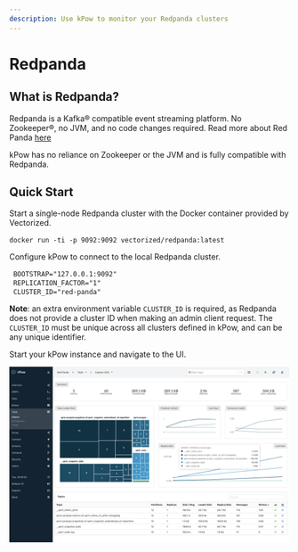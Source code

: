 ```yaml
---
description: Use kPow to monitor your Redpanda clusters
---
```


# Redpanda

## What is Redpanda?

Redpanda is a Kafka® compatible event streaming platform. No Zookeeper®, no JVM, and no code changes required. Read more about Red Panda [here](https://vectorized.io/)

kPow has no reliance on Zookeeper or the JVM and is fully compatible with Redpanda.

## Quick Start

Start a single-node Redpanda cluster with the Docker container provided by Vectorized.

```
docker run -ti -p 9092:9092 vectorized/redpanda:latest
```

Configure kPow to connect to the local Redpanda cluster.

```text
 BOOTSTRAP="127.0.0.1:9092"
 REPLICATION_FACTOR="1"
 CLUSTER_ID="red-panda"
```

**Note**: an extra environment variable `CLUSTER_ID` is required, as Redpanda does not provide a cluster ID when making an admin client request. The `CLUSTER_ID` must be unique across all clusters defined in kPow, and can be any unique identifier.

Start your kPow instance and navigate to the UI.

![](../.gitbook/assets/kpow-overview.png)

